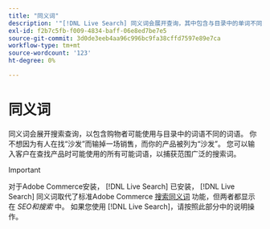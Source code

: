 ```yaml
---
title: "同义词"
description: '"[!DNL Live Search] 同义词会展开查询，其中包含与目录中的单词不同的单词。”'
exl-id: f2b7c5fb-f009-4834-baff-06e8ed7be7e5
source-git-commit: 3d0de3eeb4aa96c996bc9fa38cffd7597e89e7ca
workflow-type: tm+mt
source-wordcount: '123'
ht-degree: 0%

---
```


# 同义词

同义词会展开搜索查询，以包含购物者可能使用与目录中的词语不同的词语。 你不想因为有人在找“沙发”而输掉一场销售，而你的产品被列为“沙发”。 您可以输入客户在查找产品时可能使用的所有可能词语，以捕获范围广泛的搜索词。

>[!IMPORTANT]
>
>对于Adobe Commerce安装， [!DNL Live Search] 已安装， [!DNL Live Search] 同义词取代了标准Adobe Commerce [搜索同义词](https://experienceleague.adobe.com/docs/commerce-admin/catalog/catalog/search/search-terms.html#search-synonyms) 功能，但两者都显示在 *SEO和搜索* 中。 如果您使用 [!DNL Live Search]，请按照此部分中的说明操作。
